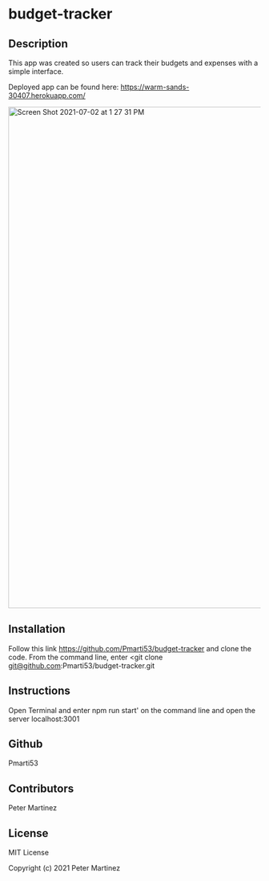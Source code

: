 # budget-tracker


## Description
This app was created so users can track their budgets and expenses with a simple interface.

Deployed app can be found here: https://warm-sands-30407.herokuapp.com/

<img width="999" alt="Screen Shot 2021-07-02 at 1 27 31 PM" src="https://user-images.githubusercontent.com/77707292/124315297-5de77200-db39-11eb-9af7-63d37b10ee3b.png">


## Installation
Follow this link https://github.com/Pmarti53/budget-tracker and clone the code. From the command line, enter <git clone git@github.com:Pmarti53/budget-tracker.git

## Instructions
Open Terminal and enter npm run start' on the command line and open the server localhost:3001

## Github
Pmarti53

## Contributors
Peter Martinez

## License
MIT License

Copyright (c) 2021 Peter Martinez
